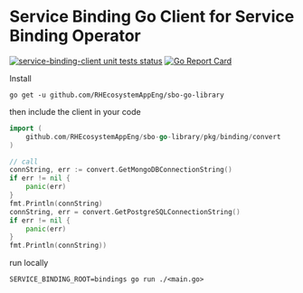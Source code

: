 # Service Binding Go Client for Service Binding Operator

<a href="https://github.com/RHEcosystemAppEng/sbo-go-library/actions?query=workflow%3Aunit-tests"><img alt="service-binding-client unit tests status" src="https://github.com/RHEcosystemAppEng/sbo-go-library/workflows/unit-tests/badge.svg"></a>
[![Go Report Card](https://goreportcard.com/badge/github.com/RHEcosystemAppEng/sbo-go-library)](https://goreportcard.com/report/github.com/RHEcosystemAppEng/sbo-go-library)


Install

```shell
go get -u github.com/RHEcosystemAppEng/sbo-go-library
```

then include the client in your code
```go
import (
    github.com/RHEcosystemAppEng/sbo-go-library/pkg/binding/convert
)

// call
connString, err := convert.GetMongoDBConnectionString()
if err != nil {
    panic(err)
}
fmt.Println(connString)
connString, err = convert.GetPostgreSQLConnectionString()
if err != nil {
    panic(err)
}
fmt.Println(connString))
```
  
run locally
```
SERVICE_BINDING_ROOT=bindings go run ./<main.go>
```
